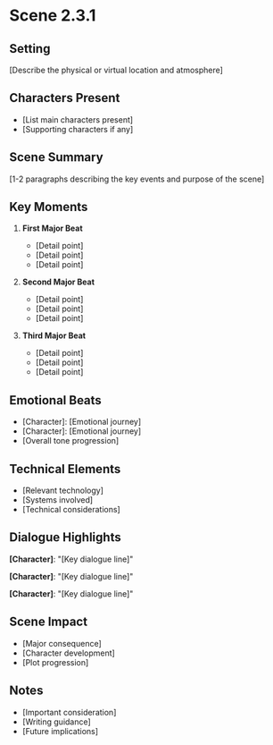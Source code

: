# Scene 2.3.1

## Setting
[Describe the physical or virtual location and atmosphere]

## Characters Present
- [List main characters present]
- [Supporting characters if any]

## Scene Summary
[1-2 paragraphs describing the key events and purpose of the scene]

## Key Moments
1. **First Major Beat**
   - [Detail point]
   - [Detail point]
   - [Detail point]

2. **Second Major Beat**
   - [Detail point]
   - [Detail point]
   - [Detail point]

3. **Third Major Beat**
   - [Detail point]
   - [Detail point]
   - [Detail point]

## Emotional Beats
- [Character]: [Emotional journey]
- [Character]: [Emotional journey]
- [Overall tone progression]

## Technical Elements
- [Relevant technology]
- [Systems involved]
- [Technical considerations]

## Dialogue Highlights
**[Character]**: "[Key dialogue line]"

**[Character]**: "[Key dialogue line]"

**[Character]**: "[Key dialogue line]"

## Scene Impact
- [Major consequence]
- [Character development]
- [Plot progression]

## Notes
- [Important consideration]
- [Writing guidance]
- [Future implications]
